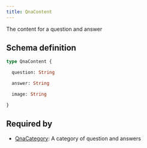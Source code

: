 ```yaml
---
title: QnaContent
---
```


The content for a question and answer

## Schema definition
```graphql
type QnaContent {

  question: String

  answer: String

  image: String

}
```

## Required by
* [QnaCategory](graphql/schema/qnacategory.md): A category of question and answers
